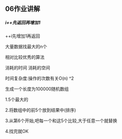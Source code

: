 ## 06作业讲解

##### i++先返回再增加1

++i先增加1再返回



大量数据找最大的n个

相对比较优秀的算法

消耗的时间	消耗的空间

时间复杂度:操作的次数有关O(n) ^2



生成一个长度为100000随机数组

1.5个最大的

2.将数组中的前5个放到结果中(排序)

3.从第6个开始,吧每一个和这5个比较,大于任意一个就替换

4.找完就OK